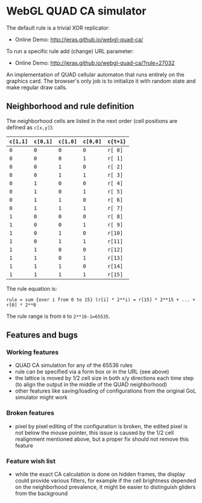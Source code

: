 # WebGL QUAD CA simulator

The default rule is a trivial XOR replicator:

* Online Demo: http://jeras.github.io/webgl-quad-ca/

To run a specific rule add (change) URL parameter:

* Online Demo: http://jeras.github.io/webgl-quad-ca/?rule=27032

An implementation of QUAD cellular automaton that runs entirely on the
graphics card. The browser's only job is to initialize it with random
state and make regular draw calls.

## Neighborhood and rule definition

The neighborhood cells are listed in the next order (cell positions are defined as `c[x,y]`):

 `c[1,1]` | `c[0,1]` | `c[1,0]` | `c[0,0]` | `c{t+1}` |
----------|----------|----------|----------|----------|
 `0`      | `0`      | `0`      | `0`      | `r[ 0]`  |
 `0`      | `0`      | `0`      | `1`      | `r[ 1]`  |
 `0`      | `0`      | `1`      | `0`      | `r[ 2]`  |
 `0`      | `0`      | `1`      | `1`      | `r[ 3]`  |
 `0`      | `1`      | `0`      | `0`      | `r[ 4]`  |
 `0`      | `1`      | `0`      | `1`      | `r[ 5]`  |
 `0`      | `1`      | `1`      | `0`      | `r[ 6]`  |
 `0`      | `1`      | `1`      | `1`      | `r[ 7]`  |
 `1`      | `0`      | `0`      | `0`      | `r[ 8]`  |
 `1`      | `0`      | `0`      | `1`      | `r[ 9]`  |
 `1`      | `0`      | `1`      | `0`      | `r[10]`  |
 `1`      | `0`      | `1`      | `1`      | `r[11]`  |
 `1`      | `1`      | `0`      | `0`      | `r[12]`  |
 `1`      | `1`      | `0`      | `1`      | `r[13]`  |
 `1`      | `1`      | `1`      | `0`      | `r[14]`  |
 `1`      | `1`      | `1`      | `1`      | `r[15]`  |

The rule equation is:
```
rule = sum {over i from 0 to 15} (r[i] * 2**i) = r[15] * 2**15 + ... + r[0] * 2**0
```

The rule range is from `0` to `2**16-1=65535`.

## Features and bugs

### Working features

* QUAD CA simulation for any of the 65536 rules
* rule can be specified via a form box or in the URL (see above)
* the lattice is moved by 1/2 cell size in both x/y directions each time step (to align the output in the middle of the QUAD neighborhood)
* other features like saving/loading of configurations from the original GoL simulator might work

### Broken features

* pixel by pixel editing of the configuration is broken, the edited pixel is not below the mouse pointer, this issue is caused by the 1/2 cell realignment mentioned above, but a proper fix should not remove this feature

### Feature wish list

* while the exact CA calculation is done on hidden frames, the display could provide various filters, for example if the cell brightness depended on the neighborhood prevalence, it might be easier to distinguish gliders from the background
